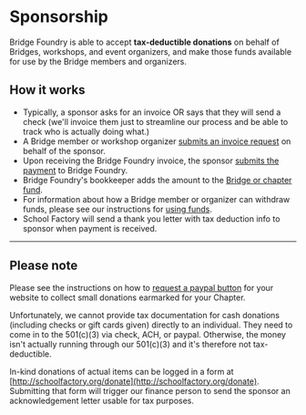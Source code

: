 # Sponsorship
Bridge Foundry is able to accept **tax-deductible donations** on behalf of Bridges, workshops, and event organizers, and make those funds available for use by the Bridge members and organizers.

## How it works
- Typically, a sponsor asks for an invoice OR says that they will send a check (we'll invoice them just to streamline our process and be able to track who is actually doing what.)
- A Bridge member or workshop organizer [submits an invoice request](request-invoice.md) on behalf of the sponsor.
- Upon receiving the Bridge Foundry invoice, the sponsor [submits the payment](submit-payment.md) to Bridge Foundry.
- Bridge Foundry's bookkeeper adds the amount to the [Bridge or chapter fund](../monitoring-your-funds.md).
- For information about how a Bridge member or organizer can withdraw funds, please see our instructions for [using funds](../using-funds).
- School Factory will send a thank you letter with tax deduction info to sponsor when payment is received.

---
## Please note
Please see the instructions on how to [request a paypal button](paypal-donations.md) for your website to collect small donations earmarked for your Chapter.

Unfortunately, we cannot provide tax documentation for cash donations (including checks or gift cards given) directly to an individual. They need to come in to the 501(c)(3) via check, ACH, or paypal. Otherwise, the money isn't actually running through our 501(c)(3) and it's therefore not tax-deductible.

In-kind donations of actual items can be logged in a form at [http://schoolfactory.org/donate](http://schoolfactory.org/donate). Submitting that form will trigger our finance person to send the sponsor an acknowledgement letter usable for tax purposes.
